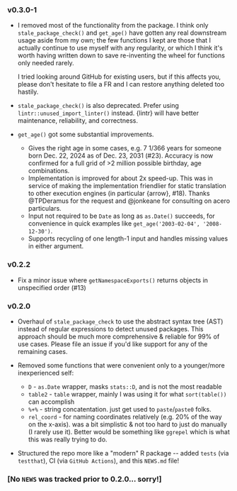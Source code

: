 ### v0.3.0-1

 * I removed most of the functionality from the package. I think only `stale_package_check()` and `get_age()` have gotten any real downstream usage aside from my own; the few functions I kept are those that I actually continue to use myself with any regularity, or which I think it's worth having written down to save re-inventing the wheel for functions only needed rarely.

   I tried looking around GitHub for existing users, but if this affects you, please don't hesitate to file a FR and I can restore anything deleted too hastily.

 * `stale_package_check()` is also deprecated. Prefer using `lintr::unused_import_linter()` instead. {lintr} will have better maintenance, reliability, and correctness.

 * `get_age()` got some substantial improvements.
   + Gives the right age in some cases, e.g. 7 1/366 years for someone born Dec. 22, 2024 as of Dec. 23, 2031 (#23). Accuracy is now confirmed for a full grid of >2 million possible birthday, age combinations.
   + Implementation is improved for about 2x speed-up. This was in service of making the implementation friendlier for static translation to other execution engines (in particular {arrow}, #18). Thanks @TPDeramus for the request and @jonkeane for consulting on acero particulars.
   + Input not required to be `Date` as long as `as.Date()` succeeds, for convenience in quick examples like `get_age('2003-02-04', '2008-12-30')`.
   + Supports recycling of one length-1 input and handles missing values in either argument.

### v0.2.2

 * Fix a minor issue where `getNamespaceExports()` returns objects in unspecified order (#13)

### v0.2.0

 * Overhaul of `stale_package_check` to use the abstract syntax tree (AST) instead of regular expressions to detect unused packages. This approach should be much more comprehensive & reliable for 99% of use cases. Please file an issue if you'd like support for any of the remaining cases.
 
 * Removed some functions that were convenient only to a younger/more inexperienced self:
   + `D` - `as.Date` wrapper, masks `stats::D`, and is not the most readable
   + `table2` - `table` wrapper, mainly I was using it for what `sort(table())` can accomplish
   + `%+%` - string concatentation. just get used to `paste`/`paste0` folks.
   + `rel_coord` - for naming coordinates relatively (e.g. 20% of the way on the x-axis). was a bit simplistic & not too hard to just do manually (I rarely use it). Better would be something like `ggrepel` which is what this was really trying to do.
 
 * Structured the repo more like a "modern" R package -- added `tests` (via `testthat`), CI (via `GitHub Actions`), and this `NEWS.md` file!

### [No `NEWS` was tracked prior to 0.2.0... sorry!]

